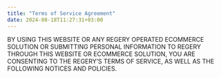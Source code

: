 ```yaml
---
title: "Terms of Service Agreement"
date: 2024-08-18T11:27:31+03:00
---
```


BY USING THIS WEBSITE OR ANY REGERY OPERATED ECOMMERCE SOLUTION OR SUBMITTING PERSONAL INFORMATION TO REGERY THROUGH THIS WEBSITE OR ECOMMERCE SOLUTION, YOU ARE CONSENTING TO THE REGERY’S TERMS OF SERVICE, AS WELL AS THE FOLLOWING NOTICES AND POLICIES.